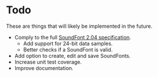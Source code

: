 # Todo

These are things that will likely be implemented in the future.

* Comply to the full [SoundFont 2.04 specification](http://www.synthfont.com/sfspec24.pdf).
  * Add support for 24-bit data samples.
  * Better checks if a SoundFont is valid.
* Add option to create, edit and save SoundFonts.
* Increase unit test coverage.
* Improve documentation.
